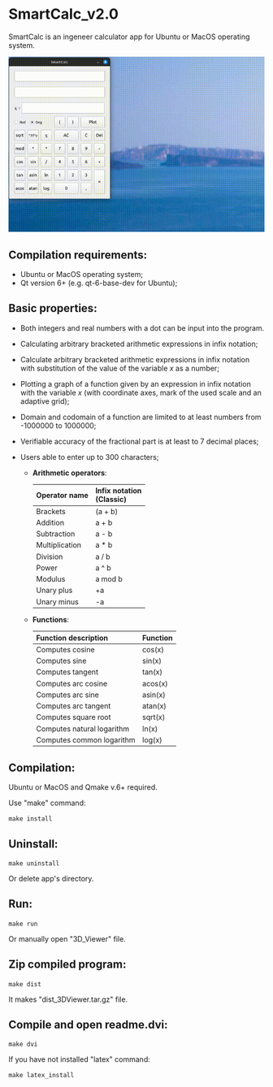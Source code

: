 # SmartCalc_v2.0

SmartCalc is an ingeneer calculator app for Ubuntu or MacOS operating system.

![](https://github.com/Apsaraconda/SmartCalc_v2.0/blob/main/assets/preview.gif)

## Compilation requirements:
- Ubuntu or MacOS operating system;
- Qt version 6+ (e.g. qt-6-base-dev for Ubuntu);

## Basic properties:
- Both integers and real numbers with a dot can be input into the program.
- Calculating arbitrary bracketed arithmetic expressions in infix notation;
- Calculate arbitrary bracketed arithmetic expressions in infix notation with substitution of the value of the variable _x_ as a number;
- Plotting a graph of a function given by an expression in infix notation with the variable _x_ (with coordinate axes, mark of the used scale and an adaptive grid);
- Domain and codomain of a function are limited to at least numbers from -1000000 to 1000000;
- Verifiable accuracy of the fractional part is at least to 7 decimal places;
- Users able to enter up to 300 characters;
  
    - **Arithmetic operators**:

      | Operator name | Infix notation <br /> (Classic) |
      | --------- | ------ |
      | Brackets | (a + b) |
      | Addition | a + b |
      | Subtraction | a - b |
      | Multiplication | a * b |
      | Division | a / b |
      | Power | a ^ b |
      | Modulus | a mod b |
      | Unary plus | +a |
      | Unary minus | -a |


    - **Functions**:
  
      | Function description | Function |
      | ------ | ------ |
      | Computes cosine | cos(x) |
      | Computes sine | sin(x) |
      | Computes tangent | tan(x) |
      | Computes arc cosine | acos(x) |
      | Computes arc sine | asin(x) |
      | Computes arc tangent | atan(x) |
      | Computes square root | sqrt(x) |
      | Computes natural logarithm | ln(x) |
      | Computes common logarithm | log(x) |
      
## Compilation:

Ubuntu or MacOS and Qmake v.6+ required.

Use "make" command:
```
make install
```
## Uninstall:
```
make uninstall
```
Or delete app's directory.

## Run:
```
make run
```
Or manually open "3D_Viewer" file.

## Zip compiled program:
```
make dist
```
It makes "dist_3DViewer.tar.gz" file.

## Compile and open readme.dvi:
```
make dvi
```
If you have not installed "latex" command:
```
make latex_install
```
